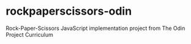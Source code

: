 # rockpaperscissors-odin
Rock-Paper-Scissors JavaScript implementation project from The Odin Project Curriculum
